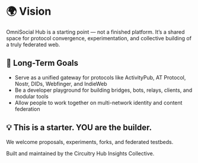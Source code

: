 # 🌍 Vision

OmniSocial Hub is a starting point — not a finished platform. It’s a shared space for protocol convergence, experimentation, and collective building of a truly federated web.

## 🔭 Long-Term Goals

- Serve as a unified gateway for protocols like ActivityPub, AT Protocol, Nostr, DIDs, Webfinger, and IndieWeb
- Be a developer playground for building bridges, bots, relays, clients, and modular tools
- Allow people to work together on multi-network identity and content federation

## 💡 This is a starter. YOU are the builder.

We welcome proposals, experiments, forks, and federated testbeds.

Built and maintained by the Circuitry Hub Insights Collective.
